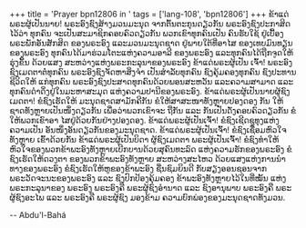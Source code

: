 +++
title = 'Prayer bpn12806 in '
tags = ['lang-108', 'bpn12806']
+++
ຂ້າແດ່ພຣະຜູ້ເປັນນາຍ! ພຣະອົງຊົງສ້າງມວນມະນຸດ ຈາກຕົ້ນຕະກຸນດຽວກັນ ພຣະອົງຊົງປະກາສິດໄວ້ວ່າ ທຸກຄົນ ຈະເປັນສະມາຊິກຄອບຄົວດຽວກັນ ພວກເຂົາທຸກຄົນເປັນ ຄົນຮັບໃຊ້ ຢູ່ເບື້ອງພຣະພັກອັນສັກສິດ ຂອງພຣະອົງ    ແລະມວນມະນຸດຊາດ ຢູ່ພາຍໃຕ້ທີ່ອາໄສ ຂອງເທບມົນທຽນ   ຂອງພຣະອົງ      ທຸກຄົນໄດ້ມາຮ່ວມໂຕະແຫ່ງຄວາມອາລີ ຂອງພຣະອົງ ແລະທຸກຄົນໄດ້ຖືກຈູດໃຫ້ຮຸ່ງຂຶ້ນ ດ້ວຍແສງ ສະຫວ່າງແຫ່ງພຣະກະລຸນາຂອງພຣະອົງ ຂ້າແດ່ພຣະຜູ້ເປັນ ເຈົ້າ! ພຣະອົງຊົງເມດຕາຕໍ່ທຸກຄົນ ພຣະອົງຊົງຈັດຫາສິ່ງຈໍາ ເປັນສໍາລັບທຸກຄົນ ຊົງຄຸ້ມຄອງທຸກຄົນ ຊົງປະທານຊີວິດໃຫ້ ແກ່ທຸກຄົນ ພຣະອົງຊົງປະສາດທຸກຄົນດ້ວຍພອນສະຫວັນ ແລະຄວາມສາມາດ ແລະ ທຸກຄົນດໍາດິ່ງຢູ່ໃນມະຫາສະມຸດ ແຫ່ງຄວາມປານີຂອງພຣະອົງ. 
        ຂ້າແດ່ພຣະຜູ້ເປັນນາຍຜູ້ຊົງເມດຕາ!      ຂໍຊົງເຮັດໃຫ້ ມະນຸດຊາດສາມັກຄີກັນ ຂໍໃຫ້ສາສະໜາທັງຫຼາຍປອງດອງ ກັນ ໃຫ້ຊາດທັງຫຼາຍເປັນໜຶ່ງດຽວກັນ ເພື່ອວ່າພວກເຂົາຈະ ຖືກັນ ແລະ ກັນເປັນດັ່ງຄອບຄົວດຽວກັນ ຂໍໃຫ້ພວກເຂົາອາ ໄສຢູ່ດ້ວຍກັນຢ່າງປອງດອງ.
       ຂ້າແດ່ພຣະຜູ້ເປັນເຈົ້າ! ຂໍຊົງເຊີດຊູທຸງແຫ່ງຄວາມເປັນ ອັນໜຶ່ງອັນດຽວກັນຂອງມະນຸດຊາດ.
        ຂ້າແດ່ພຣະຜູ້ເປັນເຈົ້າ! ຂໍຊົງເຊື່ອມຫົວໃຈທັງຫຼາຍ ເຂົ້າດ້ວຍກັນ  ຂ້າແດ່ພຣະຜູ້ເປັນບິດາ  ຜູ້ຊົງເມດຕາ ພຣະຜູ້ເປັນເຈົ້າ!   ຂໍຊົງທໍາໃຫ້ຫົວໃຈຂອງພວກຂ້າພະອົງທັງຫຼາຍເບີກບານດ້ວຍສຸຄົນທະລົດ ແຫ່ງຄວາມຮັກຂອງພຣະອົງ    ຂໍຊົງເຮັດໃຫ້ດວງຕາ ຂອງພວກຂ້າພະອົງທັງຫຼາຍ  ສະຫວ່າງສະໄຫວ ດ້ວຍແສງແຫ່ງການນໍາທາງຂອງພຣະອົງ ຂໍຊົງເຮັດໃຫ້ຫູຂອງຂ້າພະອົງ ຊື່ນຊົມຍິນດີ ກັບສຽງອອນຊອນຈາກ ພຣະວັດຈະນະຂອງພຣະອົງ ແລະ ຊົງປົກປ້ອງຄຸ້ມຄອງ   ຂ້າພະອົງທັງຫຼາຍໄວ້ໃນທີ່ໝັ້ນ ແຫ່ງພຣະກະລຸນາຂອງ ພຣະອົງ ພຣະອົງຄື ພຣະຜູ້ຊົງອໍານາດ ແລະ ຊົງອານຸພາບ ພຣະອົງຄື ພຣະຜູ້ຊົງອະໄພ ແລະ ພຣະອົງຄື ພຣະຜູ້ຊົງ ມອງຂ້າມ  ຄວາມບົກພ່ອງຂອງມະນຸດຊາດທັງມວນ.

-- Abdu'l-Bahá
